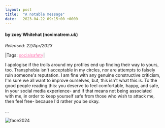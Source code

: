 ```yaml
---
layout: post
title:  "A notable message"
date:   2023-04-22 09:15:00 +0000
---
```

#### by zoey Whitehat (novimatrem.uk)
*Released: 22/Apr/2023*

|Tags: <a href="https://novimatrem.uk/tagged-blog-posts/#socialsafety" target="_blank" style="color: #ff7eb7;">socialsafety</a>|

I apologise if the trolls around my profiles end up finding their way to yours, too. Transphobia isn't acceptable in my circles, nor are attempts to falsely ruin someone's reputation. 
I am fine with any genuine constructive criticism, I'm sure we all want to improve ourselves, but, this isn't what this is.
To the good people reading this: you deserve to feel comfortable, happy, and safe, in your social media experience- and if that means not being associated with me, in order to keep yourself safe from those who wish to attack me, then feel free- because I'd rather you be okay.

...

![face2024](https://gitlab.com/Novimatrem/blog/-/raw/master/face2024.png)

